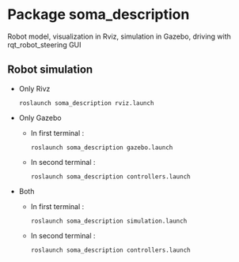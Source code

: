 # Package **soma_description**

Robot model, visualization in Rviz, simulation in Gazebo, driving with rqt_robot_steering GUI

## Robot simulation

- Only Rivz

  ```
  roslaunch soma_description rviz.launch
  ```

- Only Gazebo

  - In first terminal :

    ```
    roslaunch soma_description gazebo.launch
    ```

  - In second terminal :

    ```
    roslaunch soma_description controllers.launch
    ```

- Both

  - In first terminal :

    ```
    roslaunch soma_description simulation.launch
    ```

  - In second terminal :

    ```
    roslaunch soma_description controllers.launch
    ```
